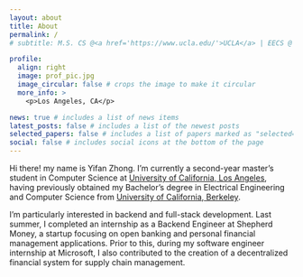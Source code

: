 ```yaml
---
layout: about
title: About
permalink: /
# subtitle: M.S. CS @<a href='https://www.ucla.edu/'>UCLA</a> | EECS @ <a href='https://www.berkeley.edu/'>UC Berkeley</a> | ex-SDE Intern @Microsoft

profile:
  align: right
  image: prof_pic.jpg
  image_circular: false # crops the image to make it circular
  more_info: >
    <p>Los Angeles, CA</p>

news: true # includes a list of news items
latest_posts: false # includes a list of the newest posts
selected_papers: false # includes a list of papers marked as "selected={true}"
social: false # includes social icons at the bottom of the page
---
```


Hi there! my name is Yifan Zhong. I’m currently a second-year master’s student in Computer Science at [University of California, Los Angeles](https://www.ucla.edu/), having previously obtained my Bachelor’s degree in Electrical Engineering and Computer Science from [University of California, Berkeley](https://www.berkeley.edu/).

I’m particularly interested in backend and full-stack development. Last summer, I completed an internship as a Backend Engineer at Shepherd Money, a startup focusing on open banking and personal financial management applications. Prior to this, during my software engineer internship at Microsoft, I also contributed to the creation of a decentralized financial system for supply chain management.
